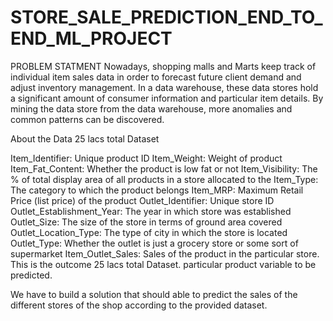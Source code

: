 # STORE_SALE_PREDICTION_END_TO_END_ML_PROJECT

PROBLEM STATMENT
Nowadays, shopping malls and Marts keep track of individual item sales data in order to forecast future client demand and adjust inventory management. In a data warehouse, these data
stores hold a significant amount of consumer information and particular item details. By mining the data store from the data warehouse, more anomalies and common patterns can be discovered.

About the Data
25 lacs total Dataset

Item_Identifier: Unique product ID
Item_Weight: Weight of product
Item_Fat_Content: Whether the product is low fat or not
Item_Visibility: The % of total display area of all products in a store allocated to the
Item_Type: The category to which the product belongs
Item_MRP: Maximum Retail Price (list price) of the product
Outlet_Identifier: Unique store ID
Outlet_Establishment_Year: The year in which store was established
Outlet_Size: The size of the store in terms of ground area covered
Outlet_Location_Type: The type of city in which the store is located
Outlet_Type: Whether the outlet is just a grocery store or some sort of supermarket
Item_Outlet_Sales: Sales of the product in the particular store. This is the outcome
25 lacs total Dataset.
particular product
variable to be predicted.

We have to build a solution that should able to predict the sales of the different stores of the shop according to the provided dataset.

